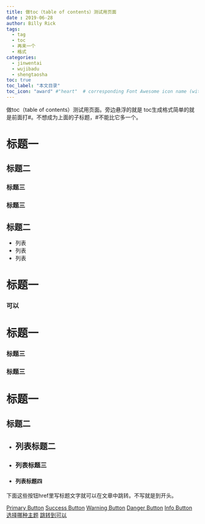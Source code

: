 ```yaml
---
title: 做toc（table of contents）测试用页面
date : 2019-06-28
author: Billy Rick
tags:
  - tag
  - toc
  - 再来一个
  - 格式
categories: 
  - jinwentai
  - wujibadu
  - shengtaosha
toc: true
toc_label: "本文目录"
toc_icon: "award" #"heart"  # corresponding Font Awesome icon name (without fa prefix)  
---
```

做toc（table of contents）测试用页面。旁边悬浮的就是
toc生成格式简单的就是前面打#。不想成为上面的子标题，#不能比它多一个。
# 标题一
## 标题二
### 标题三
### 标题三
## 标题二
* 列表
* 列表
* 列表

# 标题一

<span id="可以"></span>
### 可以

# 标题一
### 标题三
### 标题三


# 标题一
## 标题二
* ## 列表标题二
* ### 列表标题三
* #### 列表标题四


下面这些按钮href里写标题文字就可以在文章中跳转。不写就是到开头。

<a href="#" class="btn">Primary Button</a>
<a href="#" class="btn btn--success">Success Button</a>
<a href="#" class="btn btn--warning">Warning Button</a>
<a href="#" class="btn btn--danger">Danger Button</a>
<a href="#" class="btn btn--info">Info Button</a>
<a href="#选择哪种主题" class="btn btn--info">选择哪种主题</a>
<a href="#可以" class="btn btn--warning">跳转到可以</a>

